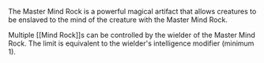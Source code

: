 The Master Mind Rock is a powerful magical artifact that allows creatures to be enslaved to the mind of the creature with the Master Mind Rock.

Multiple [[Mind Rock]]s can be controlled by the wielder of the Master Mind Rock. The limit is equivalent to the wielder's intelligence modifier (minimum 1). 